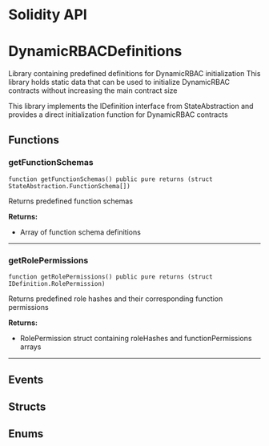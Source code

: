 # Solidity API

# DynamicRBACDefinitions

Library containing predefined definitions for DynamicRBAC initialization
This library holds static data that can be used to initialize DynamicRBAC contracts
without increasing the main contract size

This library implements the IDefinition interface from StateAbstraction
and provides a direct initialization function for DynamicRBAC contracts




## Functions

### getFunctionSchemas

```solidity
function getFunctionSchemas() public pure returns (struct StateAbstraction.FunctionSchema[])
```

Returns predefined function schemas


**Returns:**
- Array of function schema definitions


---

### getRolePermissions

```solidity
function getRolePermissions() public pure returns (struct IDefinition.RolePermission)
```

Returns predefined role hashes and their corresponding function permissions


**Returns:**
- RolePermission struct containing roleHashes and functionPermissions arrays


---


## Events


## Structs


## Enums


